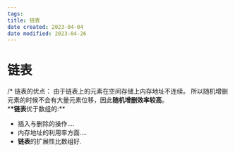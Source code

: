```yaml
---
tags:
title: 链表
date created: 2023-04-04
date modified: 2023-04-26
---
```


# 链表

/\* 链表的优点： 由于链表上的元素在空间存储上内存地址不连续。 所以随机增删元素的时候不会有大量元素位移，因此**随机增删效率较高**。  
\***\*链表**优于数组的:\*\*

- 插入与删除的操作….
- 内存地址的利用率方面….
- **链表**的扩展性比数组好.
